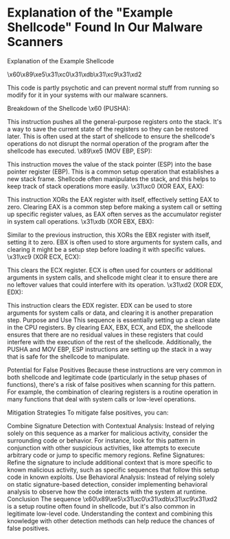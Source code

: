
# Explanation of the "Example Shellcode" Found In Our Malware Scanners

Explanation of the Example Shellcode

\x60\x89\xe5\x31\xc0\x31\xdb\x31\xc9\x31\xd2

This code is partly psychotic and can prevent normal stuff from running so modify for it in your systems with our malware scanners.


Breakdown of the Shellcode
\x60 (PUSHA):

This instruction pushes all the general-purpose registers onto the stack. It's a way to save the current state of the registers so they can be restored later. This is often used at the start of shellcode to ensure the shellcode's operations do not disrupt the normal operation of the program after the shellcode has executed.
\x89\xe5 (MOV EBP, ESP):

This instruction moves the value of the stack pointer (ESP) into the base pointer register (EBP). This is a common setup operation that establishes a new stack frame. Shellcode often manipulates the stack, and this helps to keep track of stack operations more easily.
\x31\xc0 (XOR EAX, EAX):

This instruction XORs the EAX register with itself, effectively setting EAX to zero. Clearing EAX is a common step before making a system call or setting up specific register values, as EAX often serves as the accumulator register in system call operations.
\x31\xdb (XOR EBX, EBX):

Similar to the previous instruction, this XORs the EBX register with itself, setting it to zero. EBX is often used to store arguments for system calls, and clearing it might be a setup step before loading it with specific values.
\x31\xc9 (XOR ECX, ECX):

This clears the ECX register. ECX is often used for counters or additional arguments in system calls, and shellcode might clear it to ensure there are no leftover values that could interfere with its operation.
\x31\xd2 (XOR EDX, EDX):

This instruction clears the EDX register. EDX can be used to store arguments for system calls or data, and clearing it is another preparation step.
Purpose and Use
This sequence is essentially setting up a clean slate in the CPU registers. By clearing EAX, EBX, ECX, and EDX, the shellcode ensures that there are no residual values in these registers that could interfere with the execution of the rest of the shellcode. Additionally, the PUSHA and MOV EBP, ESP instructions are setting up the stack in a way that is safe for the shellcode to manipulate.

Potential for False Positives
Because these instructions are very common in both shellcode and legitimate code (particularly in the setup phases of functions), there's a risk of false positives when scanning for this pattern. For example, the combination of clearing registers is a routine operation in many functions that deal with system calls or low-level operations.

Mitigation Strategies
To mitigate false positives, you can:

Combine Signature Detection with Contextual Analysis: Instead of relying solely on this sequence as a marker for malicious activity, consider the surrounding code or behavior. For instance, look for this pattern in conjunction with other suspicious activities, like attempts to execute arbitrary code or jump to specific memory regions.
Refine Signatures: Refine the signature to include additional context that is more specific to known malicious activity, such as specific sequences that follow this setup code in known exploits.
Use Behavioral Analysis: Instead of relying solely on static signature-based detection, consider implementing behavioral analysis to observe how the code interacts with the system at runtime.
Conclusion
The sequence \x60\x89\xe5\x31\xc0\x31\xdb\x31\xc9\x31\xd2 is a setup routine often found in shellcode, but it's also common in legitimate low-level code. Understanding the context and combining this knowledge with other detection methods can help reduce the chances of false positives.
